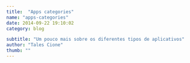 ```yaml
---
title:  "Apps categories"
name: "apps-categories"
date: 2014-09-22 19:10:02
category: blog

subtitle: "Um pouco mais sobre os diferentes tipos de aplicativos"
author: "Tales Cione"
thumb: ""
---
```

